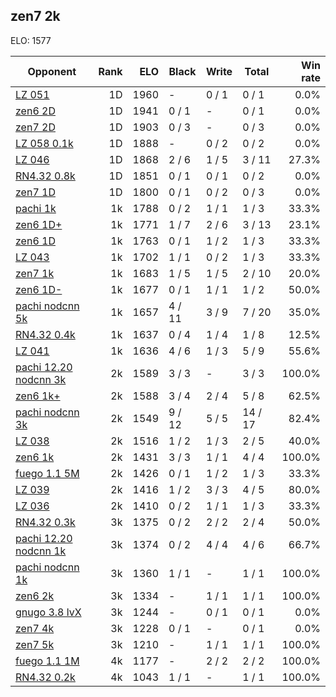 ## zen7 2k ##

ELO: 1577

Opponent | Rank | ELO | Black | Write | Total | Win rate
---------|-----:|----:|-------|-------|-------|-------:
[LZ 051](LZ%20051.md) | 1D | 1960 | - | 0 / 1 | 0 / 1 | 0.0%
[zen6 2D](zen6%202D.md) | 1D | 1941 | 0 / 1 | - | 0 / 1 | 0.0%
[zen7 2D](zen7%202D.md) | 1D | 1903 | 0 / 3 | - | 0 / 3 | 0.0%
[LZ 058 0.1k](LZ%20058%200.1k.md) | 1D | 1888 | - | 0 / 2 | 0 / 2 | 0.0%
[LZ 046](LZ%20046.md) | 1D | 1868 | 2 / 6 | 1 / 5 | 3 / 11 | 27.3%
[RN4.32 0.8k](RN4.32%200.8k.md) | 1D | 1851 | 0 / 1 | 0 / 1 | 0 / 2 | 0.0%
[zen7 1D](zen7%201D.md) | 1D | 1800 | 0 / 1 | 0 / 2 | 0 / 3 | 0.0%
[pachi 1k](pachi%201k.md) | 1k | 1788 | 0 / 2 | 1 / 1 | 1 / 3 | 33.3%
[zen6 1D+](zen6%201D+.md) | 1k | 1771 | 1 / 7 | 2 / 6 | 3 / 13 | 23.1%
[zen6 1D](zen6%201D.md) | 1k | 1763 | 0 / 1 | 1 / 2 | 1 / 3 | 33.3%
[LZ 043](LZ%20043.md) | 1k | 1702 | 1 / 1 | 0 / 2 | 1 / 3 | 33.3%
[zen7 1k](zen7%201k.md) | 1k | 1683 | 1 / 5 | 1 / 5 | 2 / 10 | 20.0%
[zen6 1D-](zen6%201D-.md) | 1k | 1677 | 0 / 1 | 1 / 1 | 1 / 2 | 50.0%
[pachi nodcnn 5k](pachi%20nodcnn%205k.md) | 1k | 1657 | 4 / 11 | 3 / 9 | 7 / 20 | 35.0%
[RN4.32 0.4k](RN4.32%200.4k.md) | 1k | 1637 | 0 / 4 | 1 / 4 | 1 / 8 | 12.5%
[LZ 041](LZ%20041.md) | 1k | 1636 | 4 / 6 | 1 / 3 | 5 / 9 | 55.6%
[pachi 12.20 nodcnn 3k](pachi%2012.20%20nodcnn%203k.md) | 2k | 1589 | 3 / 3 | - | 3 / 3 | 100.0%
[zen6 1k+](zen6%201k+.md) | 2k | 1588 | 3 / 4 | 2 / 4 | 5 / 8 | 62.5%
[pachi nodcnn 3k](pachi%20nodcnn%203k.md) | 2k | 1549 | 9 / 12 | 5 / 5 | 14 / 17 | 82.4%
[LZ 038](LZ%20038.md) | 2k | 1516 | 1 / 2 | 1 / 3 | 2 / 5 | 40.0%
[zen6 1k](zen6%201k.md) | 2k | 1431 | 3 / 3 | 1 / 1 | 4 / 4 | 100.0%
[fuego 1.1 5M](fuego%201.1%205M.md) | 2k | 1426 | 0 / 1 | 1 / 2 | 1 / 3 | 33.3%
[LZ 039](LZ%20039.md) | 2k | 1416 | 1 / 2 | 3 / 3 | 4 / 5 | 80.0%
[LZ 036](LZ%20036.md) | 2k | 1410 | 0 / 2 | 1 / 1 | 1 / 3 | 33.3%
[RN4.32 0.3k](RN4.32%200.3k.md) | 3k | 1375 | 0 / 2 | 2 / 2 | 2 / 4 | 50.0%
[pachi 12.20 nodcnn 1k](pachi%2012.20%20nodcnn%201k.md) | 3k | 1374 | 0 / 2 | 4 / 4 | 4 / 6 | 66.7%
[pachi nodcnn 1k](pachi%20nodcnn%201k.md) | 3k | 1360 | 1 / 1 | - | 1 / 1 | 100.0%
[zen6 2k](zen6%202k.md) | 3k | 1334 | - | 1 / 1 | 1 / 1 | 100.0%
[gnugo 3.8 lvX](gnugo%203.8%20lvX.md) | 3k | 1244 | - | 0 / 1 | 0 / 1 | 0.0%
[zen7 4k](zen7%204k.md) | 3k | 1228 | 0 / 1 | - | 0 / 1 | 0.0%
[zen7 5k](zen7%205k.md) | 3k | 1210 | - | 1 / 1 | 1 / 1 | 100.0%
[fuego 1.1 1M](fuego%201.1%201M.md) | 4k | 1177 | - | 2 / 2 | 2 / 2 | 100.0%
[RN4.32 0.2k](RN4.32%200.2k.md) | 4k | 1043 | 1 / 1 | - | 1 / 1 | 100.0%
